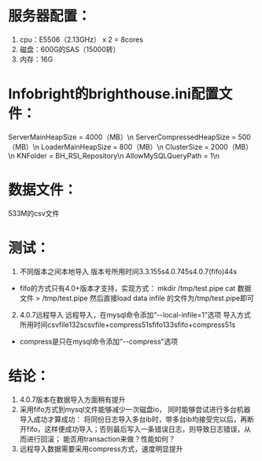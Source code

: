 # 服务器配置：
1. cpu：E5506（2.13GHz） x 2 = 8cores
2. 磁盘：600G的SAS（15000转）
3. 内存：16G

# Infobright的brighthouse.ini配置文件：
ServerMainHeapSize = 4000（MB）\n
ServerCompressedHeapSize = 500（MB）\n
LoaderMainHeapSize = 800（MB）\n
ClusterSize = 2000（MB）\n
KNFolder = BH_RSI_Repository\n
AllowMySQLQueryPath = 1\n

# 数据文件：
533M的csv文件

# 测试：
1. 不同版本之间本地导入
版本号所用时间3.3.155s4.0.745s4.0.7(fifo)44s
* fifo的方式只有4.0+版本才支持，实现方式：
     mkdir /tmp/test.pipe
     cat 数据文件 > /tmp/test.pipe
     然后直接load data infile 的文件为/tmp/test.pipe即可

2. 4.0.7远程导入
远程导入，在mysql命令添加“--local-infile=1”选项
导入方式所用时间csvfile132scsvfile+compress51sfifo133sfifo+compress51s
* compress是只在mysql命令添加“--compress”选项

# 结论：
1. 4.0.7版本在数据导入方面稍有提升
2. 采用fifo方式到mysql文件能够减少一次磁盘io，
     同时能够尝试进行多台机器导入成功才算成功：
          将同份日志导入多台ib时，带多台ib均接受完以后，再断开fifo，这样便成功导入；否则最后写入一条错误日志，则导致日志错误，从而进行回滚；
          能否用transaction来做？性能如何？
3. 远程导入数据需要采用compress方式，速度明显提升